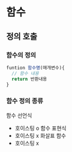 # 함수
## 정의 호출

### 함수의 정의
```jsx
funtion 함수명(매개변수){
  // 함수 내용
  return 반환내용
}
```
### 함수 정의 종류

함수 선언식
- 호이스팅 o
함수 표현식
- 호이스팅 x
화살표 함수
- 호이스팅 x